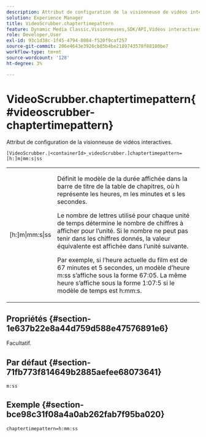 ```yaml
---
description: Attribut de configuration de la visionneuse de vidéos interactives.
solution: Experience Manager
title: VideoScrubber.chaptertimepattern
feature: Dynamic Media Classic,Visionneuses,SDK/API,Vidéos interactives
role: Developer,User
exl-id: 93c1d38c-1f45-4794-8084-f520f9caf257
source-git-commit: 206e4643e3926cb85b4be2189743578f88180be7
workflow-type: tm+mt
source-wordcount: '128'
ht-degree: 3%

---
```


# VideoScrubber.chaptertimepattern{#videoscrubber-chaptertimepattern}

Attribut de configuration de la visionneuse de vidéos interactives.

`[VideoScrubber.|<containerId>_videoScrubber.]chaptertimepattern=[h:]m|mm:s|ss`

<table id="table_441553CD34C94A58A9D7CBF772DEDDB6"> 
 <tbody> 
  <tr> 
   <td colname="col1"> <p> <span class="codeph"> [h:]m|mm:s|ss</span> </p> </td> 
   <td colname="col2"> <p> Définit le modèle de la durée affichée dans la barre de titre de la table de chapitres, où <span class="codeph"> h</span> représente les heures, <span class="codeph"> m</span> les minutes et <span class="codeph"> s</span> les secondes. </p> <p>Le nombre de lettres utilisé pour chaque unité de temps détermine le nombre de chiffres à afficher pour l’unité. Si le nombre ne peut pas tenir dans les chiffres donnés, la valeur équivalente est affichée dans l’unité suivante. </p> <p>Par exemple, si l’heure actuelle du film est de 67 minutes et 5 secondes, un modèle d’heure <span class="codeph"> m:ss</span> s’affiche sous la forme 67:05. La même heure s’affiche sous la forme 1:07:5 si le modèle de temps est <span class="codeph"> h:mm:s</span>. </p> </td> 
  </tr> 
 </tbody> 
</table>

## Propriétés {#section-1e637b22e8a44d759d588e47576891e6}

Facultatif.

## Par défaut {#section-71fb773f814649b2885aefee68073641}

`m:ss`

## Exemple {#section-bce98c31f08a4a0ab262fab7f95ba020}

```
chaptertimepattern=h:mm:ss
```
